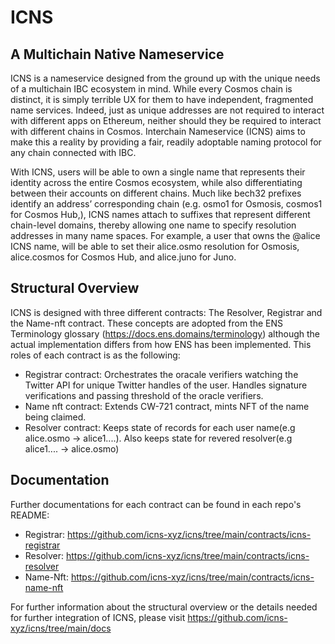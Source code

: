 # ICNS

## A Multichain Native Nameservice
ICNS is a nameservice designed from the ground up with the unique needs of a multichain IBC ecosystem in mind. While every Cosmos chain is distinct, it is simply terrible UX for them to have independent, fragmented name services. Indeed, just as unique addresses are not required to interact with different apps on Ethereum, neither should they be required to interact with different chains in Cosmos. Interchain Nameservice (ICNS) aims to make this a reality by providing a fair, readily adoptable naming protocol for any chain connected with IBC.

With ICNS, users will be able to own a single name that represents their identity across the entire Cosmos ecosystem, while also differentiating between their accounts on different chains. Much like bech32 prefixes identify an address’ corresponding chain (e.g. osmo1 for Osmosis, cosmos1 for Cosmos Hub,), ICNS names attach to suffixes that represent different chain-level domains, thereby allowing one name to specify resolution addresses in many name spaces. For example, a user that owns the @alice ICNS name, will be able to set their alice.osmo resolution for Osmosis, alice.cosmos for Cosmos Hub, and alice.juno for Juno.

## Structural Overview

ICNS is designed with three different contracts: The Resolver, Registrar and the Name-nft contract. These concepts are adopted from the ENS Terminology glossary (https://docs.ens.domains/terminology) although the actual implementation differs from how ENS has been implemented. This roles of each contract is as the following:
- Registrar contract: Orchestrates the oracale verifiers watching the Twitter API for unique Twitter handles of the user. Handles signature verifications and passing threshold of the oracle verifiers.
- Name nft contract: Extends CW-721 contract, mints NFT of the name being claimed.
- Resolver contract: Keeps state of records for each user name(e.g alice.osmo -> alice1....). Also keeps state for revered resolver(e.g alice1.... -> alice.osmo)

## Documentation
Further documentations for each contract can be found in each repo's README:
- Registrar: https://github.com/icns-xyz/icns/tree/main/contracts/icns-registrar
- Resolver: https://github.com/icns-xyz/icns/tree/main/contracts/icns-resolver
- Name-Nft: https://github.com/icns-xyz/icns/tree/main/contracts/icns-name-nft

For further information about the structural overview or the details needed for further integration of ICNS, please visit https://github.com/icns-xyz/icns/tree/main/docs
